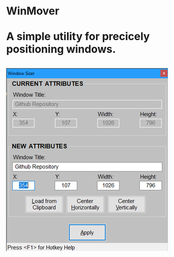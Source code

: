 # WinMover<br><br>A simple utility for precicely positioning windows.<br><br>![WinMover GUI](res/ScreenCap1.png)